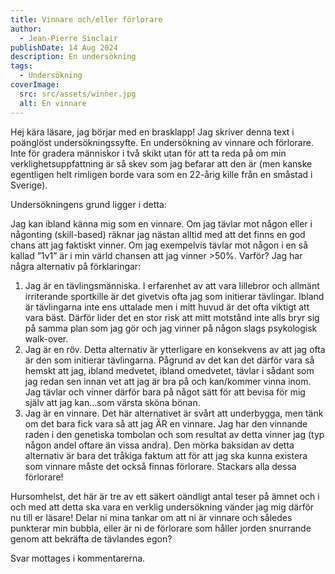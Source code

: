```yaml
---
title: Vinnare och/eller förlorare
author:
  - Jean-Pierre Sinclair
publishDate: 14 Aug 2024
description: En undersökning
tags:
  - Undersökning
coverImage:
  src: src/assets/winner.jpg
  alt: En vinnare
---
```

Hej kära läsare, jag börjar med en brasklapp! Jag skriver denna text i poänglöst undersökningssyfte. En undersökning av vinnare och förlorare. Inte för gradera människor i två skikt utan för att ta reda på om min verklighetsuppfattning är så skev som jag befarar att den är (men kanske egentligen helt rimligen borde vara som en 22-årig kille från en småstad i Sverige). 

Undersökningens grund ligger i detta:

Jag kan ibland känna mig som en vinnare. Om jag tävlar mot någon eller i någonting (skill-based) räknar jag nästan alltid med att det finns en god chans att jag faktiskt vinner. Om jag exempelvis tävlar mot någon i en så kallad ”1v1” är i min värld chansen att jag vinner >50%. Varför? Jag har några alternativ på förklaringar:

1. Jag är en tävlingsmänniska. I erfarenhet av att vara lillebror och allmänt irriterande sportkille är det givetvis ofta jag som initierar tävlingar. Ibland är tävlingarna inte ens uttalade men i mitt huvud är det ofta viktigt att vara bäst. Därför lider det en stor risk att mitt motstånd inte alls bryr sig på samma plan som jag gör och jag vinner på någon slags psykologisk walk-over.
2. Jag är en röv. Detta alternativ är ytterligare en konsekvens av att jag ofta är den som initierar tävlingarna.  Pågrund av det kan det därför vara så hemskt att jag, ibland medvetet, ibland omedvetet, tävlar i sådant som jag redan sen innan vet att jag är bra på och kan/kommer vinna inom. Jag tävlar och vinner därför bara på något sätt för att bevisa för mig själv att jag kan…som värsta sköna bönan.
3. Jag är en vinnare. Det här alternativet är svårt att underbygga, men tänk om det bara fick vara så att jag ÄR en vinnare. Jag har den vinnande raden i den genetiska tombolan och som resultat av detta vinner jag (typ någon andel oftare än vissa andra). Den mörka baksidan av detta alternativ är bara det tråkiga faktum att för att jag ska kunna existera som vinnare måste det också finnas förlorare. Stackars alla dessa förlorare!

Hursomhelst, det här är tre av ett säkert oändligt antal teser på ämnet och i och med att detta ska vara en verklig undersökning vänder jag mig därför nu till er läsare! Delar ni mina tankar om att ni är vinnare och således punkterar min bubbla, eller är ni de förlorare som håller jorden snurrande genom att bekräfta de tävlandes egon?

Svar mottages i kommentarerna.
